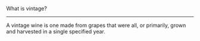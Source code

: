What is vintage?

---

A vintage wine is one made from grapes that were all, or primarily, grown and harvested in a single specified year.
